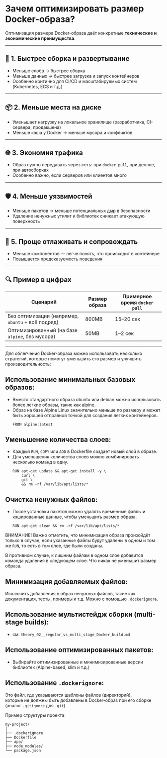# Зачем оптимизировать размер Docker-образа?

Оптимизация размера Docker-образа даёт конкретные **технические и экономические преимущества**.

---

## 🚀 1. Быстрее сборка и развертывание
- Меньше слоёв → быстрее сборка
- Меньше данных → быстрее загрузка и запуск контейнеров
- Особенно критично для CI/CD и масштабируемых систем (Kubernetes, ECS и т.д.)

---

## 📦 2. Меньше места на диске
- Уменьшает нагрузку на локальное хранилище (разработчика, CI-сервера, продакшена)
- Меньше кэша у Docker → меньше мусора и конфликтов

---

## 🌐 3. Экономия трафика
- Образ нужно передавать через сеть: при `docker pull`, при деплое, при автосборках
- Особенно важно, если серверов или клиентов много

---

## 🛡️ 4. Меньше уязвимостей
- Меньше пакетов → меньше потенциальных дыр в безопасности
- Удаление ненужных утилит и библиотек снижает атакующую поверхность

---

## 🔧 5. Проще отлаживать и сопровождать
- Меньше компонентов — легче понять, что происходит в контейнере
- Повышается предсказуемость поведения

---

## 🔍 Пример в цифрах

| Сценарий | Размер образа | Примерное время `docker pull` |
|----------|---------------|-------------------------------|
| Без оптимизации (например, `ubuntu` + всё подряд) | 800MB | 15–20 сек |
| Оптимизированный (на базе `alpine`, без мусора) | 50MB | 1–2 сек |

---

Для облегчения Docker-образа можно использовать несколько стратегий, которые помогут уменьшить его размер и улучшить производительность:

## Использование минимальных базовых образов:

- Вместо стандартного образа ubuntu или debian можно использовать более легкие образы, такие как alpine. 
- Образ на базе Alpine Linux значительно меньше по размеру и может быть хорошей отправной точкой для создания легких контейнеров.
    ```
    FROM alpine:latest
    ```
## Уменьшение количества слоев:

- Каждый `RUN`, `COPY` или `ADD` в Dockerfile создает новый слой в образе.  
- Для уменьшения количества слоев можно комбинировать несколько команд в одну.
    ```
    RUN apt-get update && apt-get install -y \
        curl \
        git \
        && rm -rf /var/lib/apt/lists/*
    ```
  
## Очистка ненужных файлов:

- После установки пакетов можно удалять временные файлы и кэшированные данные, чтобы уменьшить размер образа.
    ```
    RUN apt-get clean && rm -rf /var/lib/apt/lists/*
    ```
ВНИМАНИЕ! Важно отметить, что минимизация образа произойдёт только в случае, если указанные файлы будут удалены в одном и том же `RUN`, то есть в том слое, где были созданы.

В противном случае, к лишним файлам в одном слое добавится команда удаления в следующем слое. Что никак не уменьшит размер образа.

## Минимизация добавляемых файлов:

Исключить добавления в образ ненужных файлов, такие как документация, тесты, примеры и т.д. Можно с помощью `.dockerignore`.

## Использование мультистейдж сборки (multi-stage builds):

- см. `theory_02__regular_vs_multi_stage_Docker_build.md`

## Использование оптимизированных пакетов:

- Выбирайте оптимизированные и минимизированные версии библиотек (Alpine-based, slim и т.д.)

## Использование `.dockerignore`:

Это файл, где указываются шаблоны файлов (директорий),  
которые не должны быть добавлены в Docker-образ при его сборке  
(аналог `.gitignore` для `.git`)

Пример структуры проекта:
```
my-project/
│
├── .dockerignore
├── Dockerfile
├── app/
├── node_modules/
└── package.json
```